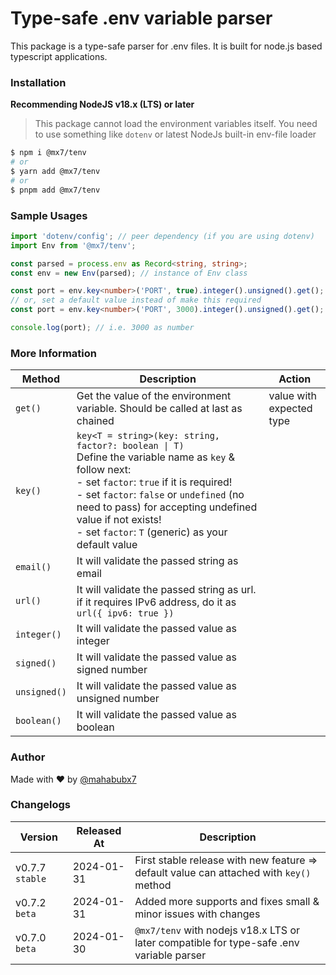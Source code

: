 # Type-safe .env variable parser

This package is a type-safe parser for .env files. It is built for node.js based typescript applications.

### Installation

**Recommending NodeJS v18.x (LTS) or later**

> This package cannot load the environment variables itself. You need to use something like `dotenv` or latest NodeJs built-in env-file loader

```bash
$ npm i @mx7/tenv
# or
$ yarn add @mx7/tenv
# or
$ pnpm add @mx7/tenv
```

### Sample Usages

```typescript
import 'dotenv/config'; // peer dependency (if you are using dotenv)
import Env from '@mx7/tenv';

const parsed = process.env as Record<string, string>;
const env = new Env(parsed); // instance of Env class

const port = env.key<number>('PORT', true).integer().unsigned().get();
// or, set a default value instead of make this required
const port = env.key<number>('PORT', 3000).integer().unsigned().get();

console.log(port); // i.e. 3000 as number
```

### More Information

| Method       | Description                                                                                                                                                                                                                                                                                                                  | Action                      |
| ------------ | ---------------------------------------------------------------------------------------------------------------------------------------------------------------------------------------------------------------------------------------------------------------------------------------------------------------------------- | --------------------------- |
| `get()`      | Get the value of the environment variable. Should be called at last as chained                                                                                                                                                                                                                                               | value with<br>expected type |
| `key()`      | `key<T = string>(key: string, factor?: boolean \| T)` <br />Define the variable name as `key` & follow next:<br> - set `factor`: `true` if it is required!<br> - set `factor`: `false` or `undefined` (no need to pass) for accepting undefined value if not exists!<br> - set `factor`: `T` (generic) as your default value |                             |
| `email()`    | It will validate the passed string as email                                                                                                                                                                                                                                                                                  |                             |
| `url()`      | It will validate the passed string as url.<br>if it requires IPv6 address, do it as `url({ ipv6: true })`                                                                                                                                                                                                                    |                             |
| `integer()`  | It will validate the passed value as integer                                                                                                                                                                                                                                                                                 |                             |
| `signed()`   | It will validate the passed value as signed number                                                                                                                                                                                                                                                                           |                             |
| `unsigned()` | It will validate the passed value as unsigned number                                                                                                                                                                                                                                                                         |                             |
| `boolean()`  | It will validate the passed value as boolean                                                                                                                                                                                                                                                                                 |                             |

### Author

Made with ❤️ by [@mahabubx7](https://github.com/mahabubx7)

### Changelogs

| Version         | Released At | Description                                                                              |
| --------------- | ----------- | ---------------------------------------------------------------------------------------- |
| v0.7.7 `stable` | 2024-01-31  | First stable release with new feature => default value can attached with `key()` method  |
| v0.7.2 `beta`   | 2024-01-31  | Added more supports and fixes small & minor issues with changes                          |
| v0.7.0 `beta`   | 2024-01-30  | `@mx7/tenv` with nodejs v18.x LTS or later compatible for type-safe .env variable parser |
